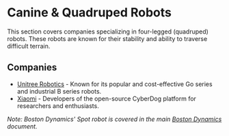 ﻿# Canine & Quadruped Robots

This section covers companies specializing in four-legged (quadruped) robots. These robots are known for their stability and ability to traverse difficult terrain.

## Companies

- [Unitree Robotics](/robotics/canine/./unitree.md) - Known for its popular and cost-effective Go series and industrial B series robots.
- [Xiaomi](/robotics/canine/./xiaomi.md) - Developers of the open-source CyberDog platform for researchers and enthusiasts.

*Note: Boston Dynamics' Spot robot is covered in the main [Boston Dynamics](/robotics/canine/./../humanoid/boston_dynamics.md) document.*

